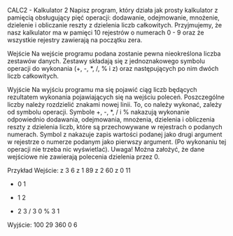 
CALC2 - Kalkulator 2
Napisz program, który działa jak prosty kalkulator z pamięcią obsługujący pięć operacji: dodawanie, odejmowanie, mnożenie, dzielenie i obliczanie reszty z dzielenia liczb całkowitych. Przyjmujemy, że nasz kalkulator ma w pamięci 10 rejestrów o numerach 0 - 9 oraz że wszystkie rejestry zawierają na początku zera.

Wejście
Na wejście programu podana zostanie pewna nieokreślona liczba zestawów danych. Zestawy składają się z jednoznakowego symbolu operacji do wykonania (+, -, *, /, % i z) oraz następujących po nim dwóch liczb całkowitych.

Wyjście
Na wyjściu programu ma się pojawić ciąg liczb będących rezultatem wykonania pojawiających się na wejściu poleceń. Poszczególne liczby należy rozdzielić znakami nowej linii. To, co należy wykonać, zależy od symbolu operacji. Symbole +, -, *, / i % nakazują wykonanie odpowiednio dodawania, odejmowania, mnożenia, dzielenia i obliczenia reszty z dzielenia liczb, które są przechowywane w rejestrach o podanych numerach. Symbol z nakazuje zapis wartości podanej jako drugi argument w rejestrze o numerze podanym jako pierwszy argument. (Po wykonaniu tej operacji nie trzeba nic wyświetlać). Uwaga! Można założyć, że dane wejściowe nie zawierają polecenia dzielenia przez 0.

Przykład
Wejście:
z 3 6
z 1 89
z 2 60
z 0 11
+ 0 1
- 1 2
* 2 3
/ 3 0
% 3 1

Wyjście:
100
29
360
0
6
